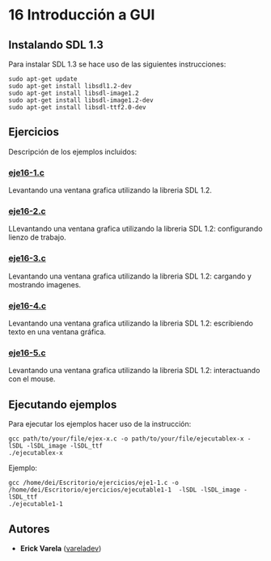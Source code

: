 # 16 Introducción a GUI

## Instalando SDL 1.3

Para instalar SDL 1.3 se hace uso de las siguientes instrucciones:

```
sudo apt-get update
sudo apt-get install libsdl1.2-dev
sudo apt-get install libsdl-image1.2
sudo apt-get install libsdl-image1.2-dev
sudo apt-get install libsdl-ttf2.0-dev
```

## Ejercicios

Descripción de los ejemplos incluidos:

### [eje16-1.c](eje16-1.c)

Levantando una ventana grafica utilizando la libreria SDL 1.2.

### [eje16-2.c](eje16-2.c)

LLevantando una ventana grafica utilizando la libreria SDL 1.2: configurando lienzo de trabajo.

### [eje16-3.c](eje16-3.c)

Levantando una ventana grafica utilizando la libreria SDL 1.2: cargando y mostrando imagenes.

### [eje16-4.c](eje16-4.c)

Levantando una ventana grafica utilizando la libreria SDL 1.2: escribiendo texto en una ventana gráfica.

### [eje16-5.c](eje16-5.c)

Levantando una ventana grafica utilizando la libreria SDL 1.2: interactuando  con el mouse.

## Ejecutando ejemplos

Para ejecutar los ejemplos hacer uso de la instrucción:

```
gcc path/to/your/file/ejex-x.c -o path/to/your/file/ejecutablex-x -lSDL -lSDL_image -lSDL_ttf
./ejecutablex-x
```

Ejemplo:

```
gcc /home/dei/Escritorio/ejercicios/eje1-1.c -o /home/dei/Escritorio/ejercicios/ejecutable1-1  -lSDL -lSDL_image -lSDL_ttf
./ejecutable1-1
```

## Autores

* **Erick Varela** ([vareladev](https://github.com/vareladev/))


